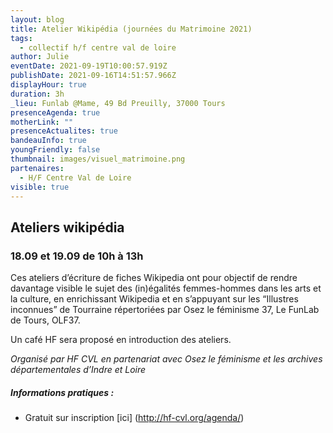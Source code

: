 ```yaml
---
layout: blog
title: Atelier Wikipédia (journées du Matrimoine 2021)
tags:
  - collectif h/f centre val de loire
author: Julie
eventDate: 2021-09-19T10:00:57.919Z
publishDate: 2021-09-16T14:51:57.966Z
displayHour: true
duration: 3h
_lieu: Funlab @Mame, 49 Bd Preuilly, 37000 Tours
presenceAgenda: true
motherLink: ""
presenceActualites: true
bandeauInfo: true
youngFriendly: false
thumbnail: images/visuel_matrimoine.png
partenaires:
  - H/F Centre Val de Loire
visible: true
---
```

## Ateliers wikipédia
### 18.09 et 19.09 de 10h à 13h

Ces ateliers d’écriture de fiches Wikipedia ont pour objectif de rendre davantage visible le sujet des (in)égalités femmes-hommes dans les arts et la culture, en enrichissant Wikipedia et en s’appuyant sur les “Illustres inconnues” de Tourraine répertoriées par Osez le féminisme 37, Le FunLab de Tours, OLF37.

Un café HF sera proposé en introduction des ateliers.

*Organisé par HF CVL en partenariat avec Osez le féminisme
et les archives départementales d’Indre et Loire*

##### Informations pratiques : 
* Gratuit sur inscription [ici] (http://hf-cvl.org/agenda/)